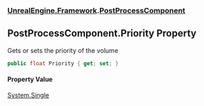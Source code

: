### [UnrealEngine.Framework](./UnrealEngine-Framework.md 'UnrealEngine.Framework').[PostProcessComponent](./PostProcessComponent.md 'UnrealEngine.Framework.PostProcessComponent')
## PostProcessComponent.Priority Property
Gets or sets the priority of the volume  
```csharp
public float Priority { get; set; }
```
#### Property Value
[System.Single](https://docs.microsoft.com/en-us/dotnet/api/System.Single 'System.Single')  
